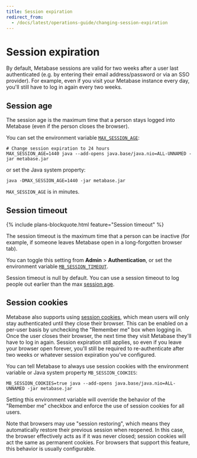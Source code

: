 ```yaml
---
title: Session expiration
redirect_from:
  - /docs/latest/operations-guide/changing-session-expiration
---
```


# Session expiration

By default, Metabase sessions are valid for two weeks after a user last authenticated (e.g. by entering their email address/password or via an SSO provider). For example, even if you visit your Metabase instance every day, you'll still have to log in again every two weeks.

## Session age

The session age is the maximum time that a person stays logged into Metabase (even if the person closes the browser).

You can set the environment variable [`MAX_SESSION_AGE`](../configuring-metabase/environment-variables.md/#max_session_age):

```
# Change session expiration to 24 hours
MAX_SESSION_AGE=1440 java --add-opens java.base/java.nio=ALL-UNNAMED -jar metabase.jar
```

or set the Java system property:

```
java -DMAX_SESSION_AGE=1440 -jar metabase.jar
```

`MAX_SESSION_AGE` is in minutes.

## Session timeout

{% include plans-blockquote.html feature="Session timeout" %}

The session timeout is the maximum time that a person can be inactive (for example, if someone leaves Metabase open in a long-forgotten browser tab).

You can toggle this setting from **Admin** > **Authentication**, or set the environment variable [`MB_SESSION_TIMEOUT`](../configuring-metabase/environment-variables.md/#mb_session_timeout).

Session timeout is null by default. You can use a session timeout to log people out earlier than the max [session age](#session-age).

## Session cookies

Metabase also supports using [session cookies](https://developer.mozilla.org/en-US/docs/Web/HTTP/Cookies#Session_cookies), which mean users will only stay authenticated until they close their browser. This can be enabled on a per-user basis by unchecking the "Remember me" box when logging in. Once the user closes their browser, the next time they visit Metabase they'll have to log in again. Session expiration still applies, so even if you leave your browser open forever, you'll still be required to re-authenticate after two weeks or whatever session expiration you've configured.

You can tell Metabase to always use session cookies with the environment variable or Java system property `MB_SESSION_COOKIES`:

```
MB_SESSION_COOKIES=true java --add-opens java.base/java.nio=ALL-UNNAMED -jar metabase.jar
```

Setting this environment variable will override the behavior of the "Remember me" checkbox and enforce the use of session cookies for all users.

Note that browsers may use "session restoring", which means they automatically restore their previous session when reopened. In this case, the browser effectively acts as if it was never closed; session cookies will act the same as permanent cookies. For browsers that support this feature, this behavior is usually configurable.
